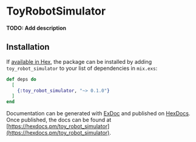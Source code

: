# ToyRobotSimulator

**TODO: Add description**

## Installation

If [available in Hex](https://hex.pm/docs/publish), the package can be installed
by adding `toy_robot_simulator` to your list of dependencies in `mix.exs`:

```elixir
def deps do
  [
    {:toy_robot_simulator, "~> 0.1.0"}
  ]
end
```

Documentation can be generated with [ExDoc](https://github.com/elixir-lang/ex_doc)
and published on [HexDocs](https://hexdocs.pm). Once published, the docs can
be found at [https://hexdocs.pm/toy_robot_simulator](https://hexdocs.pm/toy_robot_simulator).

